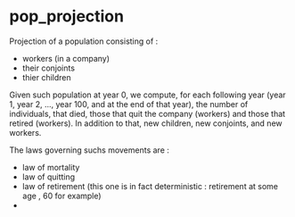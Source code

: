 # pop_projection

Projection of a population consisting of :
- workers (in a company)
- their conjoints
- thier children

Given such population at year 0, we compute, for each following year (year 1, year 2, ..., year 100, and at the end of that year), the number of individuals, that died, those that quit the company (workers)  and those that retired (workers). In addition to that, new children, new conjoints, and new workers.

The laws governing suchs movements are :
- law of mortality
- law of quitting
- law of retirement (this one is in fact deterministic : retirement at some age , 60 for example)
- 


